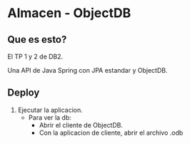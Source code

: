# Almacen - ObjectDB

## Que es esto?

El TP 1 y 2 de DB2.

Una API de Java Spring con JPA estandar y ObjectDB.

## Deploy

1. Ejecutar la aplicacion.
    - Para ver la db:
        - Abrir el cliente de ObjectDB.
        - Con la aplicacion de cliente, abrir el archivo .odb